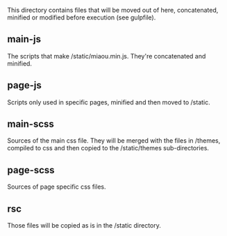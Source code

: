 This directory contains files that will be moved out of here, concatenated, minified or modified before execution (see gulpfile).

## main-js

The scripts that make /static/miaou.min.js. They're concatenated and minified.

## page-js

Scripts only used in specific pages, minified and then moved to /static.

## main-scss

Sources of the main css file. They will be merged with the files in /themes, compiled to css and then copied to the /static/themes sub-directories.

## page-scss

Sources of page specific css files.

## rsc

Those files will be copied as is in the /static directory.
